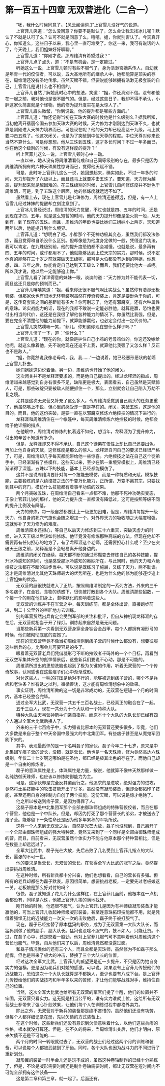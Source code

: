 <h1>第一百五十四章 无双营进化（二合一）</h1>
<div id="content">&nbsp&nbsp&nbsp&nbsp&nbsp&nbsp&nbsp&nbsp
 “呸，我什么时候同意了。【风云阅读网.】”上官雪儿没好气的说道。
 <br/>&nbsp&nbsp&nbsp&nbsp&nbsp&nbsp&nbsp&nbsp
 上官菲儿笑道：“怎么没同意？你要不是默认了，怎么会让我去找冰儿呢？默认了不就是认可了么？认可不就是同意了么，嘻嘻，姐，你就别否认了。今天真开心，你知道么，这些日子以来，我心里一直可难受了。你这一来，我可有说话的人了，今天晚上，我们姐妹好好聊聊。”
 <br/>&nbsp&nbsp&nbsp&nbsp&nbsp&nbsp&nbsp&nbsp
 上官雪儿道：“你刚才说，那周维清有希望过我？”
 <br/>&nbsp&nbsp&nbsp&nbsp&nbsp&nbsp&nbsp&nbsp
 上官菲儿点了点头，道：“不是有机会，是一定能过。”
 <br/>&nbsp&nbsp&nbsp&nbsp&nbsp&nbsp&nbsp&nbsp
 听她这么一说，上官雪儿顿时有些不服气了，身为浩渺宫嫡系传人，自幼就是年青一代的佼佼者，可以说，五大圣地所有的继承人中，她都能算是顶尖的存在，周维清还没有圣地传承，虽然天赋不错，但要说能够越拥有浩渺无极套装的自己，上官雪儿是说什么也不相信的。
 <br/>&nbsp&nbsp&nbsp&nbsp&nbsp&nbsp&nbsp&nbsp
 上官菲儿自然了解她此时心中的想法，笑道：“姐，你还真别不信。没有和他在一起之前，我对他也是很不服气的。但是，经过这些日子，我却不得不承认，小胖这家伙简直就是个怪物。他的修为提升度实在是太惊人了。”
 <br/>&nbsp&nbsp&nbsp&nbsp&nbsp&nbsp&nbsp&nbsp
 上官雪儿眉头微皱，“你到说说，他的提升都是哪些方面的。”
 <br/>&nbsp&nbsp&nbsp&nbsp&nbsp&nbsp&nbsp&nbsp
 上官菲儿道：“你还记得当初在天珠大赛的时候他是什么级别么？据我所知，当初他离开翡丽帝国去参加天珠大赛的时候，天力修为才刚刚达到天珠不久，也就算是刚刚进入天神力境界而已。可是现在呢？他的天力却已经高达十九级，马上就要冲击五珠了。他这次闭关，也是为了突破到中位天尊的程度。中位天尊对你来说当然不算什么，可是你想想，他从三珠到五珠，这才多长时间？不过一年多而已，你在他这个级别的时候，有没有这样度的提升？”
 <br/>&nbsp&nbsp&nbsp&nbsp&nbsp&nbsp&nbsp&nbsp
 听上官菲儿这么一说，上官雪儿顿时心中一动。
 <br/>&nbsp&nbsp&nbsp&nbsp&nbsp&nbsp&nbsp&nbsp
 一直以来，她从没有将周维清看待成和自己同等级别的存在，最多只是因为周维清所拥有的六种天珠属性惊讶而已，觉得他天赋不错。
 <br/>&nbsp&nbsp&nbsp&nbsp&nbsp&nbsp&nbsp&nbsp
 可是，此时听上官菲儿这么一说，她回想起来，确实如此，不过一年多的时间，天力却提升了六级以上，而且还马上就要冲击五珠了。要知道，天力修为越高，提升起来就是越困难的。在三珠级别的时候，上官雪儿自问修炼度并不逊色于周维清，可是，到了五珠这个层面，她的修炼度就远远不如了。
 <br/>&nbsp&nbsp&nbsp&nbsp&nbsp&nbsp&nbsp&nbsp
 虽然看上去，现在上官雪儿是七珠修为，周维清还差得远，但是，有一点上官雪儿经过妹妹的提醒却立刻注意到了。
 <br/>&nbsp&nbsp&nbsp&nbsp&nbsp&nbsp&nbsp&nbsp
 上官冰儿曾经说过，周维清的天力觉醒，不过也就是四、五年的时间，还是到现在才四、五年。就是这么短暂的时间，他的天力提升却像是坐火箭一般，从无到有，到了现在的五珠。而且，周维清的年龄也要比她们三姐妹小上两岁，天知道两年以后，他能提升到什么境界。
 <br/>&nbsp&nbsp&nbsp&nbsp&nbsp&nbsp&nbsp&nbsp
 上官菲儿道：“想明白了吧。小胖那个不死神功极其变态，虽然我们都没法修炼，而且觉得和自杀没什么区别。但却像是为他度身定做的一般，凭借这门功法，我可以肯定，在九珠级别前，他的提升度恐怕都不会减慢。也就是说，最多再有四、五年的时间，或许都用不了，他就能够达到上位天宗的实力。那时候，说不定他真的能够在三十岁之前就突破天王级呢，那可是大伯都没有达到的啊姐，你想想，四、五年之后，你能肯定自己达到天王级么？而且，我们还要比他大一点呢。所以我才说，他以后一定能够追上你。”
 <br/>&nbsp&nbsp&nbsp&nbsp&nbsp&nbsp&nbsp&nbsp
 上官雪儿看了洋洋得意的妹妹一眼，淡淡的道：“天力修为并不能代表一切，而且这还只是你的预判而已。”
 <br/>&nbsp&nbsp&nbsp&nbsp&nbsp&nbsp&nbsp&nbsp
 上官菲儿嘻嘻笑道：“姐，看来你还很不服气啊比实战么？虽然你有浩渺无极套装，但那家伙也有恨地无环套装啊虽然在传奇套装上，肯定是要逊色于你的，可是，这传奇套装之间的差距能有多大？你可别忘了，他还有邪魔变，还有六种属性的意珠。论实战能力的话，现在的我都不敢说一定能必胜他，就算是赢，恐怕也要付出相当的代价，这还是在我很了解他各种能力的情况下。你虽然比我强，但是，要在完全不清楚他的能力前提下，就算能够赢他，也必定会付出一定代价的。”
 <br/>&nbsp&nbsp&nbsp&nbsp&nbsp&nbsp&nbsp&nbsp
 上官雪儿突然噗哧一笑，“菲儿，你知道你现在想什么样子吗？”
 <br/>&nbsp&nbsp&nbsp&nbsp&nbsp&nbsp&nbsp&nbsp
 上官菲儿愣了一下，道：“像什么？”
 <br/>&nbsp&nbsp&nbsp&nbsp&nbsp&nbsp&nbsp&nbsp
 上官雪儿道：“现在的你，就像是护住自己小鸡的老母鸡似的。你这还没嫁给他呢，就这么像着他，先不说他现在还追不上我，就算他比我强了又怎么样？反正也不是敌人。”
 <br/>&nbsp&nbsp&nbsp&nbsp&nbsp&nbsp&nbsp&nbsp
 “姐，你竟然说我像老母鸡，我，我……”一边说着，她已经恶形恶状的朝着上官雪儿扑去。
 <br/>&nbsp&nbsp&nbsp&nbsp&nbsp&nbsp&nbsp&nbsp
 她们姐妹这边说着话，另一边，周维清也开始了他的闭关。
 <br/>&nbsp&nbsp&nbsp&nbsp&nbsp&nbsp&nbsp&nbsp
 这次闭关并不是龙释涯要求的，而是他自己提出的。经过龙释涯的指点，周维清越来越感觉到自身有很多不足，缺陷更是极大，表面看去，自己虽然是天赋惊人，可是，那些破绽只要被敌人随便抓住一个，那么，立刻就会让自己陷入万劫不复之境。
 <br/>&nbsp&nbsp&nbsp&nbsp&nbsp&nbsp&nbsp&nbsp
 尤其是这次无双营又补充了这么多人，令周维清感觉到自己肩头的任务更重了，他虽然嘴上不说，但心里的感受却一直是存在的。闭关，突破五珠，这是他的目的。而且，他的这份突破，是要一直在以邪魔变修炼六绝控技的情况下进行的。
 <br/>&nbsp&nbsp&nbsp&nbsp&nbsp&nbsp&nbsp&nbsp
 龙释涯和周维清住在一个帐篷中，每天周维清修炼六绝控技的时候，他都会给予他详细的指点。
 <br/>&nbsp&nbsp&nbsp&nbsp&nbsp&nbsp&nbsp&nbsp
 在他眼中，周维清对修炼的执着远不如他，想当年，龙释涯为了提升修为，付出的辛苦不知道有多少。
 <br/>&nbsp&nbsp&nbsp&nbsp&nbsp&nbsp&nbsp&nbsp
 但是，龙释涯却又不得不承认，自己这个徒弟在悟性上却比自己还要出色。再加上他自身的天赋，这修炼度是那么的惊人。龙释涯自问自己的要求已经很严格了，可是，周维清却几乎每天都能带给他一些惊喜。六绝控技之法在自己这个徒弟手中，已经渐渐有了些模样。这些天以来，至少在第一重境界模拟上，周维清已经渐渐得了深邃，五珠以下的技能，基本上已经都能模仿了。
 <br/>&nbsp&nbsp&nbsp&nbsp&nbsp&nbsp&nbsp&nbsp
 这并不是说周维清要针对每一个技能去模仿，而是一种特质和天赋，模拟技能，主要锻炼的是六绝控技之法的千变万化能力，正所谓，万变不离其宗，只要找到其中的窍门，模仿什么技能都有着事半功倍的效果。
 <br/>&nbsp&nbsp&nbsp&nbsp&nbsp&nbsp&nbsp&nbsp
 两个月突破五珠，在周维清自己看来一点都不难，他那不死神功确实变态，正像上官菲儿说的那样，他的天力提升度一直都没有降低过。这可是按照等级不同的提升比例没有降低。
 <br/>&nbsp&nbsp&nbsp&nbsp&nbsp&nbsp&nbsp&nbsp
 天力的修炼，每一级自然都要比上一级更加困难，但是，周维清每提升一级天力，他自身的死穴气旋也会随之增加一个，对外界天力的吸收随之大幅度增强，这就弥补了天力修为的难度。
 <br/>&nbsp&nbsp&nbsp&nbsp&nbsp&nbsp&nbsp&nbsp
 周维清原本还担心，等自己以后天力修炼到三十六重天，突破天虚力的时候，进入天王级以后该如何修炼。他毕竟没有修炼那种高端的方法。但现在他却不需要再有任何担心的地方了，有了龙释涯这个老师，还需要担心什么呢？至少在突破天王级之前，龙释涯是不会轻易离开他身边的。
 <br/>&nbsp&nbsp&nbsp&nbsp&nbsp&nbsp&nbsp&nbsp
 周维清的闭关在继续，每天都不断的通过邪魔变去修炼自己的各种技能，提升冰冷感知的时间，也是感受那冰冷感知的奥妙所在，与此同时，他的天力和六绝控技之法都在不断的进步当中。可以说是既练习了施展，又练了天力，两不耽误。这才是周维清对比其他天珠师最大的优势所在，也是为什么他的修为能够逐步追上上官姐妹的优势。
 <br/>&nbsp&nbsp&nbsp&nbsp&nbsp&nbsp&nbsp&nbsp
 无双营的展很快就进入了正轨，按照周维清制定的一系列方法，外来的三千多名痞子，在金钱、食物的诱惑下，很快被打散到各个大队。周维清那些招数，一个接一个的用在他们身上，潜移默化的影响着这些人。
 <br/>&nbsp&nbsp&nbsp&nbsp&nbsp&nbsp&nbsp&nbsp
 无双营的训练并不在军营之中，每天训练前，都是全体出营，直接跑步前进，到二十公里外的空旷地方去训练。
 <br/>&nbsp&nbsp&nbsp&nbsp&nbsp&nbsp&nbsp&nbsp
 别的军营贸然出兵肯定会受到军部的关注和批评，但自从神机现龙释涯的存在后，无双营就相当于开了绿灯。训练起来自然是毫无问题。
 <br/>&nbsp&nbsp&nbsp&nbsp&nbsp&nbsp&nbsp&nbsp
 当那些新兵第一次看到无双营身穿全身钛合金战甲，每个人都拥有凝形弓的时候，他们被彻彻底底的震撼了。
 <br/>&nbsp&nbsp&nbsp&nbsp&nbsp&nbsp&nbsp&nbsp
 现在的无双营毕竟不像当初周维清刚到痞子营的时候什么都没有，想要征服这些新兵的心，比哪会儿可要容易的多了。
 <br/>&nbsp&nbsp&nbsp&nbsp&nbsp&nbsp&nbsp&nbsp
 眼看着无双营老兵们凭借凝形弓不断的摧毁者千码外的一个个目标，再看到无双空军集体升空的彪悍情景后，这些新兵们要说不心动，那是不可能的。
 <br/>&nbsp&nbsp&nbsp&nbsp&nbsp&nbsp&nbsp&nbsp
 周维清所提出的思想洗脑也起到了极为关键的作用，听着无双营的一个个传奇故事，认同感也在这些痞子们心中渐渐成形。
 <br/>&nbsp&nbsp&nbsp&nbsp&nbsp&nbsp&nbsp&nbsp
 对付这些人，一味的打压是绝对不行的，能够被送到痞子营的，哪个不是兵痞和老油条？惟有诱之以利，循循善诱，这才能有周维清想象中的效果。
 <br/>&nbsp&nbsp&nbsp&nbsp&nbsp&nbsp&nbsp&nbsp
 事实证明，周维清所做的这一切是非常成功的，无双营在短短一个月的时间内，基本已经整合完毕。
 <br/>&nbsp&nbsp&nbsp&nbsp&nbsp&nbsp&nbsp&nbsp
 通过全军大比武，无双营一共五千三百名战士，已经真正的融合在了一起。
 <br/>&nbsp&nbsp&nbsp&nbsp&nbsp&nbsp&nbsp&nbsp
 五千三百人，现在一共分为十个大队和一个特种大队。
 <br/>&nbsp&nbsp&nbsp&nbsp&nbsp&nbsp&nbsp&nbsp
 特种大队由天弓营神箭手们亲自指挥，而原本十个大队的大队长却已经有四个人通过全军大比武后换人了。
 <br/>&nbsp&nbsp&nbsp&nbsp&nbsp&nbsp&nbsp&nbsp
 外来的三千七百痞子中，实力强者比原本的无双营还要多很多，毕竟，他们大多数是来自于整个中天帝国中最强大的中北集团军。有些痞子甚至是从魔鬼军团刷下来的。
 <br/>&nbsp&nbsp&nbsp&nbsp&nbsp&nbsp&nbsp&nbsp
 其中，表现最彪悍的是一个名叫磊子的家伙。磊子今年二十七岁，原来是中北集团军痞子营的营长，没错，就是营长。他也是一名天珠师，修为竟然高达六珠级别，年仅二十七岁啊这哪怕是在圣地，都已经是极其出色的存在了。而他自己却是一个自由的修炼者。
 <br/>&nbsp&nbsp&nbsp&nbsp&nbsp&nbsp&nbsp&nbsp
 磊子的意珠属性是土，体珠属性是力量，按说，他就算不像林天熬那样做一名纯防御天珠师，也应该以修炼防御能力为主。
 <br/>&nbsp&nbsp&nbsp&nbsp&nbsp&nbsp&nbsp&nbsp
 可是，这家伙却是完全反其道而行之，他追求的是进攻，绝对强力的进攻，竟然将土系技能中的攻击技能开出了许多。虽然没有凝形装备，但却全都拓印了技能，甚至还用自身的控制力自创了两个技能。这份天赋，可以说是惊才绝艳了。
 <br/>&nbsp&nbsp&nbsp&nbsp&nbsp&nbsp&nbsp&nbsp
 他之所以被送到痞子营，是因为得罪了人。
 <br/>&nbsp&nbsp&nbsp&nbsp&nbsp&nbsp&nbsp&nbsp
 这磊子原本是中北集团军那个全部由御珠师组成的特殊营佼佼者，而且在那个营里，他也是一个中队长。但是，却因为打死了那个营营长的弟弟，才被送去了痞子营。能够留下一条性命还是因为他多年累积的军功所致。
 <br/>&nbsp&nbsp&nbsp&nbsp&nbsp&nbsp&nbsp&nbsp
 这样一个人来到无双营之后，自然是光芒大放，磊子也没想到，自己离开了一个全部由御珠师组成的强大特种营，竟然又来到了一个同样是全部由御珠师组成的营。而且，目前看来，无双营虽然个体实力不能与他原本那个特种营相比，但是在数量上却远远过了。
 <br/>&nbsp&nbsp&nbsp&nbsp&nbsp&nbsp&nbsp&nbsp
 全军大比武中，磊子光芒大放，先后击败了几名受到上官菲儿指点的大队长，嚣张的不可一世。
 <br/>&nbsp&nbsp&nbsp&nbsp&nbsp&nbsp&nbsp&nbsp
 他的要求是当营长，无双营的营长。在获得全军大比武的冠军之后，竟然提出要挑战周维清。
 <br/>&nbsp&nbsp&nbsp&nbsp&nbsp&nbsp&nbsp&nbsp
 在这种时候，所有新兵都十分兴奋，他们也想看看，自己的营长有多强。但所有的老兵却都在为磊子默哀。原因很简单，想要挑战老板，一定要先过老板娘这一关。老板娘是那么好对付的吗？
 <br/>&nbsp&nbsp&nbsp&nbsp&nbsp&nbsp&nbsp&nbsp
 很快，磊子就知道了花儿为什么这样红，在上官菲儿面前，他根本连一点机会都没有，同样是六珠，他被上官菲儿揍的满地找牙。
 <br/>&nbsp&nbsp&nbsp&nbsp&nbsp&nbsp&nbsp&nbsp
 刚开始的时候，他还很不服气，认为上官菲儿是因为有神师级凝形装备才能赢他的，可当上官菲儿收起神师级凝形装备，甚至连意珠拓印技能都不用，就是凭借着强悍无比的近战能力一次又一次的击败他后，磊子终于被打服气了。
 <br/>&nbsp&nbsp&nbsp&nbsp&nbsp&nbsp&nbsp&nbsp
 现在，磊子已经接替了原本猛犸的职务，成为了无双营第一大队大队长，而猛犸则做了他的副手，副大队长。猛犸也没啥不服气的，技不如人，只能让贤。不过，在磊子心中，还是憋着一股劲，他对上官菲儿服气可不意味着他对周维清这个营长也服气。毕竟，自从他们来了以后，周维清竟然都没露过面。
 <br/>&nbsp&nbsp&nbsp&nbsp&nbsp&nbsp&nbsp&nbsp
 和磊子情况类似的还有三个人，而且全都是天珠师，虽然修为不如磊子那么彪悍，但也是带来了极大的冲击，替换了三个大队长的位置。
 <br/>&nbsp&nbsp&nbsp&nbsp&nbsp&nbsp&nbsp&nbsp
 经过这次全军大比武，上官菲儿的威望更是近一步提升，不只是因为她自身实力的强横，更是因为老兵们对她的感激。可以说，如果没有上官菲儿传授他们的近战能力，恐怕这次十个大队长就算是不都换人，至少也要有八成下台。是上官菲儿传授给他们的实战技巧和半年多以来的苦修，才让他们能够战胜对手，维持住自己的位置。
 <br/>&nbsp&nbsp&nbsp&nbsp&nbsp&nbsp&nbsp&nbsp
 当然，这次全军大比武也给所有无双营的军官们提了个醒，他们的位置并不牢固，无双营只看实力。这无疑是相当公平的，谁有实力谁就上位，这给所有无双营战士都带来了强心针般效果，让他们每个人在训练过程中都格外卖力。
 <br/>&nbsp&nbsp&nbsp&nbsp&nbsp&nbsp&nbsp&nbsp
 除此之外，无双营对于新兵的装备那是绝不吝惜的，虽然他们还没有功劳，但每个人都详细记录在册，先以欠债的方式装备上。
 <br/>&nbsp&nbsp&nbsp&nbsp&nbsp&nbsp&nbsp&nbsp
 在这个时候，这些新兵们还没有意识到欠债意味着什么，以他们这些兵痞的性格，根本就没打算还。但是，在不久的将来，当周维清出关后，他们才明白，原来欠债不还是不可能的……
 <br/>&nbsp&nbsp&nbsp&nbsp&nbsp&nbsp&nbsp&nbsp
 两个月的时间一转眼就过去了，无双营的战士们经过这两个月的训练和装备，可以说每个人都被武装到了牙齿。同时，各个大队也因为战斗力的不同进行了重新划分。
 <br/>&nbsp&nbsp&nbsp&nbsp&nbsp&nbsp&nbsp&nbsp
 凝形翼的装备一时半会儿还是玩不成的，虽然这种卷轴制作的已经十分熟练了，但是，不论是凝形需要时间还是制作卷轴需要时间，都让无双营在短时间内不可能全部拥有这件装备——
 <br/>&nbsp&nbsp&nbsp&nbsp&nbsp&nbsp&nbsp&nbsp
 这是第二章和第三章，就一起了。后面还有。
 <br/>&nbsp&nbsp&nbsp&nbsp&nbsp&nbsp&nbsp&nbsp
 <br/>&nbsp&nbsp&nbsp&nbsp&nbsp&nbsp&nbsp&nbsp
</div>

